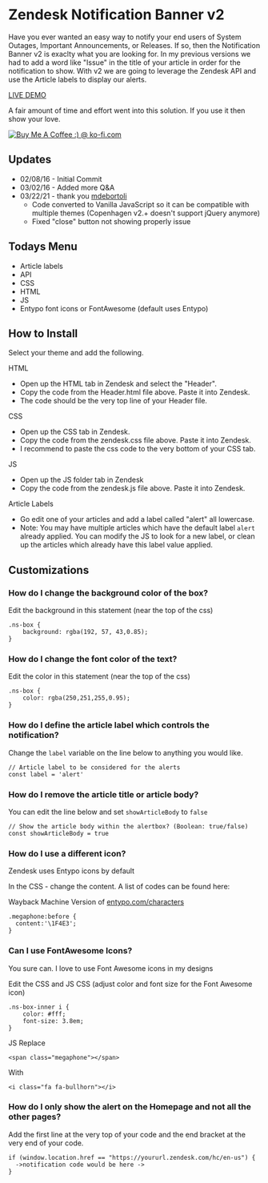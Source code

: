 Zendesk Notification Banner v2
==============================

Have you ever wanted an easy way to notify your end users of System Outages, Important Announcements, or Releases.  If so, then the Notification Banner v2 is exaclty what you are looking for.  In my previous versions we had to add a word like "Issue" in the title of your article in order for the notification to show.  With v2 we are going to leverage the Zendesk API and use the Article labels to display our alerts.


[LIVE DEMO](https://mw-notification.zendesk.com/hc/en-us)


A fair amount of time and effort went into this solution.  If you use it then show your love.

<a href='http://ko-fi.com?i=8d141fc13e992fb' target='_blank'><img style='border:0px' src='http://ko-fi.com/img/button-4.png' border='0' alt='Buy Me A Coffee :) @ ko-fi.com' /></a>

Updates
-------
* 02/08/16 - Initial Commit
* 03/02/16 - Added more Q&A
* 03/22/21 - thank you [mdebortoli](https://github.com/mdebortoli)
  * Code converted to Vanilla JavaScript so it can be compatible with multiple themes (Copenhagen v2.+ doesn't support jQuery anymore)
  * Fixed "close" button not showing properly issue



Todays Menu
-----------
* Article labels
* API
* CSS
* HTML
* JS
* Entypo font icons or FontAwesome (default uses Entypo)

How to Install
--------------

Select your theme and add the following.  

HTML
* Open up the HTML tab in Zendesk and select the "Header".
* Copy the code from the Header.html file above. Paste it into Zendesk.
* The code should be the very top line of your Header file.

CSS
* Open up the CSS tab in Zendesk.
* Copy the code from the zendesk.css file above.  Paste it into Zendesk.
* I recommend to paste the css code to the very bottom of your CSS tab.

JS
* Open up the JS folder tab in Zendesk
* Copy the code from the zendesk.js file above.  Paste it into Zendesk.

Article Labels
* Go edit one of your articles and add a label called "alert" all lowercase.
* Note: You may have multiple articles which have the default label `alert` already applied. You can modify the JS to look for a new label, or clean up the articles which already have this label value applied.

Customizations
--------------
### How do I change the background color of the box?

Edit the background in this statement (near the top of the css)
```
.ns-box {
    background: rgba(192, 57, 43,0.85);
}
```
### How do I change the font color of the text?

Edit the color in this statement (near the top of the css)

```
.ns-box {
    color: rgba(250,251,255,0.95);
}
```
### How do I define the article label which controls the notification?

Change the `label` variable on the line below to anything you would like.

```
// Article label to be considered for the alerts
const label = 'alert'
```

### How do I remove the article title or article body?

You can edit the line below and set `showArticleBody` to `false`

```
// Show the article body within the alertbox? (Boolean: true/false)
const showArticleBody = true
```
### How do I use a different icon?

Zendesk uses Entypo icons by default

In the CSS - change the content. A list of codes can be found here:

Wayback Machine Version of [entypo.com/characters](http://web.archive.org/web/20140912210715/http://entypo.com/characters/)

```
.megaphone:before { 
  content:'\1F4E3';
}
```
### Can I use FontAwesome Icons?

You sure can.  I love to use Font Awesome icons in my designs

Edit the CSS and JS
CSS (adjust color and font size for the Font Awesome icon)

```
.ns-box-inner i {
    color: #fff;
    font-size: 3.8em;
}
```
JS 
Replace

```
<span class="megaphone"></span>
```
With
```
<i class="fa fa-bullhorn"></i>
```
### How do I only show the alert on the Homepage and not all the other pages?

Add the first line at the very top of your code and the end bracket at the very end of your code.

```
if (window.location.href == "https://yoururl.zendesk.com/hc/en-us") {
  ->notification code would be here ->
}
```
